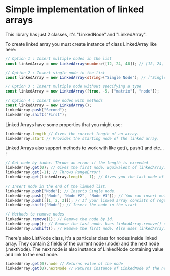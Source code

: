 ﻿# Simple implementation of linked arrays

This library has just 2 classes, it's "LinkedNode" and "LinkedArray".

To create linked array you must create instance of class LinkedArray like here:
```ts
// Option 1 : Insert multiple nodes in the list
const linkedArray = new LinkedArray<number>([12, 24, 48]); // [12, 24, 48];

// Option 2 : Insert single node in the list
const linkedArray = new LinkedArray<string>("Single Node"); // ["Single Node"];

// Option 3 : Insert multiple node without specifying a type
const linkedArray = new LinkedArray([true, -5, ["matrix"], "node"]);

// Option 4 : Insert new nodes with methods
const linkedArray = new LinkedArray();
linkedArray.push("Second");
linkedArray.shift("First");
```

Linked Arrays have some properties that you might use:
```ts
linkedArray.length // Gives the current length of an array.
linkedArray.start // Provides the starting node of the linked array.
```

Linked Arrays also support methods to work with like get(), push() and etc... :
```ts
// Get node by index. Throws an error if the length is exceeded
linkedArray.get(0); // Gives the first node. Equivalent of linkedArray.start.
linkedArray.get(-1); // Throws RangeError!
linkedArray.get(linkedArray.length - 1); // Gives you the last node of the linked array

// Insert node in the end of the linked list.
linkedArray.push("Node"); // Inserts Single node.
linkedArray.push(["Node", "Node #2", "Node #3"]); // You can insert multiple nodes.
linkedArray.push([[1, 2, 3]]); // If your linked array consists of regular arrays and you need to insert just a single array, try this.
linkedArray.shift("Node"); // Insert the node in the start

// Methods to remove nodes
linkedArray.remove(1); // Remove the node by id.
linkedArray.pop(); // Remove the last node. Uses linkedArray.remove() under the hood.
linkedArray.unshift(); // Remove the first node. Also uses linkedArray.remove() under the hood.
```

There's also ListNode class, it's a particular class for nodes inside linked array.
They contain 2 fields of the current node (.node) and the next node (.nextNode).
The next node is also instance of LinkedNode containing value and link to the next node.

```ts
linkedArray.get(0).node // Returns value of the node
linkedArray.get(0).nextNode // Returns instance of LinkedNode of the next node
```
